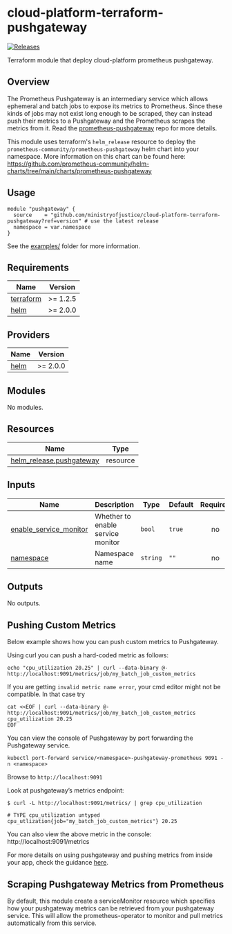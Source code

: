 # cloud-platform-terraform-pushgateway

[![Releases](https://img.shields.io/github/release/ministryofjustice/cloud-platform-terraform-pushgateway/all.svg?style=flat-square)](https://github.com/ministryofjustice/cloud-platform-terraform-pushgateway/releases)

Terraform module that deploy cloud-platform prometheus pushgateway.

## Overview

The Prometheus Pushgateway is an intermediary service which allows ephemeral and batch jobs to expose its metrics to Prometheus. Since these kinds of jobs may not exist long enough to be scraped, they can instead push their metrics to a Pushgateway and the Prometheus scrapes the metrics from it. Read the [prometheus-pushgateway](https://github.com/prometheus/pushgateway) repo for more details.

This module uses terraform's ```helm_release``` resource to deploy the ```prometheus-community/prometheus-pushgateway``` helm chart into your namespace. More information on this chart can be found here:
https://github.com/prometheus-community/helm-charts/tree/main/charts/prometheus-pushgateway


## Usage

```hcl
module "pushgateway" {
  source    = "github.com/ministryofjustice/cloud-platform-terraform-pushgateway?ref=version" # use the latest release
  namespace = var.namespace
}

```

See the [examples/](examples/) folder for more information.

<!-- BEGIN_TF_DOCS -->
## Requirements

| Name | Version |
|------|---------|
| <a name="requirement_terraform"></a> [terraform](#requirement\_terraform) | >= 1.2.5 |
| <a name="requirement_helm"></a> [helm](#requirement\_helm) | >= 2.0.0 |

## Providers

| Name | Version |
|------|---------|
| <a name="provider_helm"></a> [helm](#provider\_helm) | >= 2.0.0 |

## Modules

No modules.

## Resources

| Name | Type |
|------|------|
| [helm_release.pushgateway](https://registry.terraform.io/providers/hashicorp/helm/latest/docs/resources/release) | resource |

## Inputs

| Name | Description | Type | Default | Required |
|------|-------------|------|---------|:--------:|
| <a name="input_enable_service_monitor"></a> [enable\_service\_monitor](#input\_enable\_service\_monitor) | Whether to enable service monitor | `bool` | `true` | no |
| <a name="input_namespace"></a> [namespace](#input\_namespace) | Namespace name | `string` | `""` | no |

## Outputs

No outputs.
<!-- END_TF_DOCS -->

## Pushing Custom Metrics

Below example shows how you can push custom metrics to Pushgateway.

Using curl you can push a hard-coded metric as follows:

```echo "cpu_utilization 20.25" | curl --data-binary @- http://localhost:9091/metrics/job/my_batch_job_custom_metrics```

If you are getting `invalid metric name error`, your cmd editor might not be compatible. In that case try

```
cat <<EOF | curl --data-binary @- http://localhost:9091/metrics/job/my_batch_job_custom_metrics
cpu_utilization 20.25
EOF
```

You can view the console of Pushgateway by port forwarding the Pushgateway service.

``` kubectl port-forward service/<namespace>-pushgateway-prometheus 9091 -n <namespace> ```

Browse to ```http://localhost:9091```


Look at pushgateway’s metrics endpoint:

```
$ curl -L http://localhost:9091/metrics/ | grep cpu_utilization

# TYPE cpu_utilization untyped
cpu_utlization{job="my_batch_job_custom_metrics"} 20.25
```

You can also view the above metric in the console: http://localhost:9091/metrics

For more details on using pushgateway and pushing metrics from inside your app, check the guidance [here](https://prometheus.io/docs/instrumenting/pushing/).

## Scraping Pushgateway Metrics from Prometheus

By default, this module create a serviceMonitor resource which specifies how your pushgateway metrics can be retrieved from your pushgateway service. This will allow the prometheus-operator to monitor and pull metrics automatically from this service.
